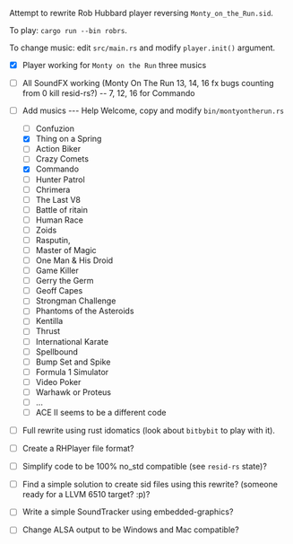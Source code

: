 Attempt to rewrite Rob Hubbard player reversing `Monty_on_the_Run.sid`.

To play: `cargo run --bin robrs`.

To change music: edit `src/main.rs` and modify `player.init()` argument.



- [x] Player working for `Monty on the Run` three musics
- [ ] All SoundFX working (Monty On The Run 13, 14, 16 fx bugs counting from 0 kill resid-rs?) -- 7, 12, 16 for Commando
- [ ] Add musics --- Help Welcome, copy and modify `bin/montyontherun.rs`
    - [ ] Confuzion
    - [x] Thing on a Spring
    - [ ] Action Biker
    - [ ] Crazy Comets
    - [x] Commando
    - [ ] Hunter Patrol
    - [ ] Chrimera
    - [ ] The Last V8
    - [ ] Battle of  ritain
    - [ ] Human Race
    - [ ] Zoids
    - [ ] Rasputin,
    - [ ] Master of Magic
    - [ ] One Man & His Droid
    - [ ] Game Killer
    - [ ] Gerry the Germ
    - [ ] Geoff Capes
    - [ ] Strongman Challenge
    - [ ] Phantoms of the Asteroids
    - [ ] Kentilla
    - [ ] Thrust
    - [ ] International Karate
    - [ ] Spellbound
    - [ ] Bump Set and Spike
    - [ ] Formula 1 Simulator
    - [ ] Video Poker
    - [ ] Warhawk or Proteus
    - [ ] ...
    - [ ] ACE II seems to be a different code
- [ ] Full rewrite using rust idomatics (look about `bitbybit` to play with it).
- [ ] Create a RHPlayer file format?
- [ ] Simplify code to be 100% no_std compatible (see `resid-rs` state)?
- [ ] Find a simple solution to create sid files using this rewrite? (someone ready for a LLVM 6510 target? :p)?
- [ ] Write a simple SoundTracker using embedded-graphics?
- [ ] Change ALSA output to be Windows and Mac compatible?

